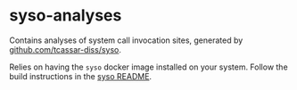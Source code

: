 # syso-analyses

Contains analyses of system call invocation sites, generated by [github.com/tcassar-diss/syso](https://github.com/tcassar-diss/syso).

Relies on having the `syso` docker image installed on your system. Follow the build instructions in the [syso README](https://github.com/tcassar-diss/syso/blob/main/README.md).

